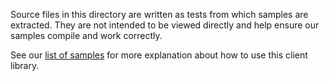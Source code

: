 Source files in this directory are written as tests from which samples are extracted.
They are not intended to be viewed directly and help ensure our samples compile and work correctly.

See our [list of samples](https://github.com/Azure/azure-sdk-for-net/tree/main/sdk/healthinsights/Azure.Health.Insights.CancerProfiling/samples) for more explanation about how to use this client library.
